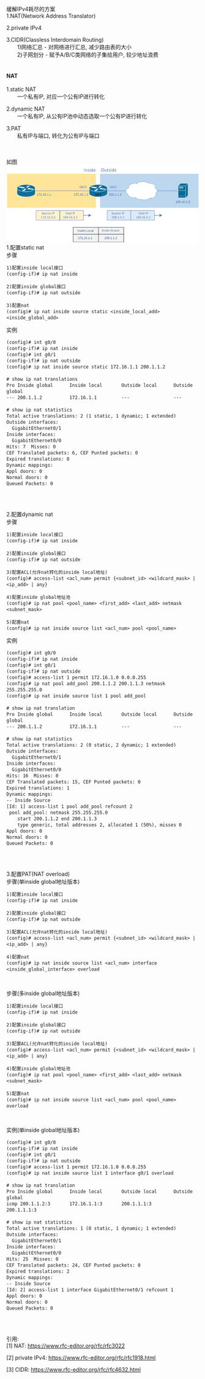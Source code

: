 缓解IPv4耗尽的方案<br>
1.NAT(Network Address Translator)
<br>

2.private IPv4
<br>

3.CIDR(Classless Interdomain Routing)<br>
&emsp;&emsp;1)网络汇总 - 对网络进行汇总, 减少路由表的大小<br>
&emsp;&emsp;2)子网划分 - 赋予A/B/C类网络的子集给用户, 较少地址浪费
<br>
<br>


#### NAT
1.static NAT<br>
&emsp;&emsp;一个私有IP, 对应一个公有IP进行转化
<br>

2.dynamic NAT<br>
&emsp;&emsp;一个私有IP, 从公有IP池中动态选取一个公有IP进行转化
<br>

3.PAT<br>
&emsp;&emsp;私有IP与端口, 转化为公有IP与端口
<br>
<br>
<br>

如图<br>
![image_not_found](pic/NAT.jpg)<br>
1.配置static nat<br>
步骤
```
1)配置inside local接口
(config-if)# ip nat inside

2)配置inside global接口
(config-if)# ip nat outside

3)配置nat
(config)# ip nat inside source static <inside_local_add> <inside_global_add>
```

实例
```
(config)# int g0/0
(config-if)# ip nat inside
(config)# int g0/1
(config-if)# ip nat outside
(config)# ip nat inside source static 172.16.1.1 200.1.1.2

# show ip nat translations
Pro Inside global      Inside local       Outside local      Outside global
--- 200.1.1.2          172.16.1.1         ---                ---

# show ip nat statistics
Total active translations: 2 (1 static, 1 dynamic; 1 extended)
Outside interfaces:
  GigabitEthernet0/1
Inside interfaces: 
  GigabitEthernet0/0
Hits: 7  Misses: 0
CEF Translated packets: 6, CEF Punted packets: 0
Expired translations: 0
Dynamic mappings:
Appl doors: 0
Normal doors: 0
Queued Packets: 0
```
<br>
<br>

2.配置dynamic nat<br>
步骤
```
1)配置inside local接口
(config-if)# ip nat inside

2)配置inside global接口
(config-if)# ip nat outside

3)配置ACL(允许nat转化的inside local地址)
(config)# access-list <acl_num> permit {<subnet_id> <wildcard_mask> | <ip_add> | any}

4)配置inside global地址池
(config)# ip nat pool <pool_name> <first_add> <last_add> netmask <subnet_mask>

5)配置nat
(config)# ip nat inside source list <acl_num> pool <pool_name>
```

实例
```
(config)# int g0/0
(config-if)# ip nat inside
(config)# int g0/1
(config-if)# ip nat outside
(config)# access-list 1 permit 172.16.1.0 0.0.0.255
(config)# ip nat pool add_pool 200.1.1.2 200.1.1.3 netmask 255.255.255.0
(config)# ip nat inside source list 1 pool add_pool

# show ip nat translation
Pro Inside global      Inside local       Outside local      Outside global
--- 200.1.1.2          172.16.1.1         ---                ---

# show ip nat statistics
Total active translations: 2 (0 static, 2 dynamic; 1 extended)
Outside interfaces:
  GigabitEthernet0/1
Inside interfaces: 
  GigabitEthernet0/0
Hits: 16  Misses: 0
CEF Translated packets: 15, CEF Punted packets: 0
Expired translations: 1
Dynamic mappings:
-- Inside Source
[Id: 1] access-list 1 pool add_pool refcount 2
 pool add_pool: netmask 255.255.255.0
	start 200.1.1.2 end 200.1.1.3
	type generic, total addresses 2, allocated 1 (50%), misses 0
Appl doors: 0
Normal doors: 0
Queued Packets: 0
```
<br>
<br>

3.配置PAT(NAT overload)<br>
步骤(单inside global地址版本)
```
1)配置inside local接口
(config-if)# ip nat inside

2)配置inside global接口
(config-if)# ip nat outside

3)配置ACL(允许nat转化的inside local地址)
(config)# access-list <acl_num> permit {<subnet_id> <wildcard_mask> | <ip_add> | any}

4)配置nat
(config)# ip nat inside source list <acl_num> interface <inside_global_interface> overload
```
<br>

步骤(多inside global地址版本)
```
1)配置inside local接口
(config-if)# ip nat inside

2)配置inside global接口
(config-if)# ip nat outside

3)配置ACL(允许nat转化的inside local地址)
(config)# access-list <acl_num> permit {<subnet_id> <wildcard_mask> | <ip_add> | any}

4)配置inside global地址池
(config)# ip nat pool <pool_name> <first_add> <last_add> netmask <subnet_mask>

5)配置nat
(config)# ip nat inside source list <acl_num> pool <pool_name> overload
```
<br>

实例(单inside global地址版本)
```
(config)# int g0/0
(config-if)# ip nat inside
(config)# int g0/1
(config-if)# ip nat outside
(config)# access-list 1 permit 172.16.1.0 0.0.0.255
(config)# ip nat inside source list 1 interface g0/1 overload

# show ip nat translation
Pro Inside global      Inside local       Outside local      Outside global
icmp 200.1.1.2:3       172.16.1.1:3       200.1.1.1:3        200.1.1.1:3

# show ip nat statistics
Total active translations: 1 (0 static, 1 dynamic; 1 extended)
Outside interfaces:
  GigabitEthernet0/1
Inside interfaces: 
  GigabitEthernet0/0
Hits: 25  Misses: 0
CEF Translated packets: 24, CEF Punted packets: 0
Expired translations: 2
Dynamic mappings:
-- Inside Source
[Id: 2] access-list 1 interface GigabitEthernet0/1 refcount 1
Appl doors: 0
Normal doors: 0
Queued Packets: 0
```
<br>
<br>

引用:<br>
[1] NAT: https://www.rfc-editor.org/rfc/rfc3022<br>

[2] private IPv4: https://www.rfc-editor.org/rfc/rfc1918.html<br>

[3] CIDR: https://www.rfc-editor.org/rfc/rfc4632.html
